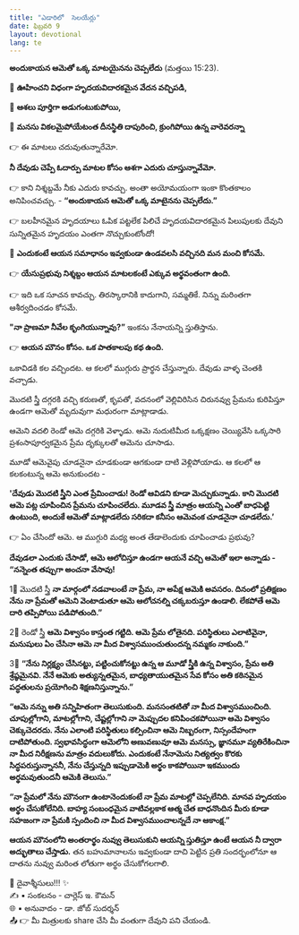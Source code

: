 ```yaml
---
title: "ఎడారిలో  సెలయేర్లు"
date: ఫిబ్రవరి 9
layout: devotional
lang: te
---
```



**అందుకాయన ఆమెతో ఒక్క మాటయైనను చెప్పలేదు**
(మత్తయి 15:23).

🔹 **ఊహించని విధంగా హృదయవిదారకమైన వేదన వచ్చిపడి,**

🔹 **ఆశలు పూర్తిగా అడుగంటుకుపోయి,**

🔹 **మనసు వికలమైపోయేటంత దీనస్థితి దాపురించి, క్రుంగిపోయి ఉన్న వారెవరన్నా**

👉 ఈ మాటలు చదువుతున్నారేమో. 

**నీ దేవుడు చెప్పే ఓదార్పు మాటల కోసం ఆశగా ఎదురు చూస్తున్నావేమో.**

👉 కాని నిశ్శబ్దమే నీకు ఎదురు కావచ్చు. అంతా అయోమయంగా ఇంకా కొంతకాలం అనిపించవచ్చు. - **“అందుకాయన ఆమెతో ఒక్క మాటైనను చెప్పలేదు.”**

👉 బలహీనమైన హృదయాలు ఓపిక పట్టలేక పిలిచే హృదయవిదారకమైన పిలుపులకు దేవుని సున్నితమైన హృదయం ఎంతగా నొచ్చుకుంటోందో! 

🔺 **ఎందుకంటే ఆయన సమాధానం ఇవ్వకుండా ఉండవలసి వచ్చినది మన మంచి కోసమే.**

👉 **యేసుప్రభువు నిశ్శబ్దం ఆయన మాటలకంటే ఎక్కువ అర్థవంతంగా ఉంది.**

👉 ఇది ఒక సూచన కావచ్చు. తిరస్కారానికి కాదుగాని, సమ్మతికే. నిన్ను మరింతగా ఆశీర్వదించడం కోసమే.

**"నా ప్రాణమా నీవేల కృంగియున్నావు?”**
 ఇంకను నేనాయన్ని స్తుతిస్తాను. 

👉 **ఆయన మౌనం కోసం. ఒక పాతకాలపు కథ ఉంది.**

 ఒకావిడకి కల వచ్చిందట. ఆ కలలో ముగ్గురు ప్రార్థన చేస్తున్నారు. దేవుడు వాళ్ళ చెంతకి వచ్చాడు.

మొదటి స్త్రీ దగ్గరకి వచ్చి కరుణతో, కృపతో, వదనంలో వెల్లివిరిసిన చిరునవ్వు ప్రేమను కురిపిస్తూ  ఉండగా ఆమెతో మృదువుగా మధురంగా మాట్లాడాడు. 

ఆమెని వదలి రెండో ఆమె దగ్గరికి వెళ్ళాడు. ఆమె నుదుటిమీద ఒక్కక్షణం  చెయ్యివేసి ఒక్కసారి ప్రశంసాపూర్వకమైన ప్రేమ దృక్కులతో ఆమెను చూసాడు.
 
మూడో ఆమెవైపు చూడనైనా చూడకుండా ఆగకుండా దాటి వెళ్లిపోయాడు. ఆ కలలో ఆ కలకంటున్న ఆమె అనుకుందట -

**'దేవుడు మొదటి స్త్రీని ఎంత ప్రేమించాడు! రెండో ఆవిడని కూడా మెచ్చుకున్నాడు. కాని మొదటి ఆమె పట్ల చూపించిన ప్రేమను చూపించలేదు. మూడవ స్త్రీ మాత్రం ఆయన్ని ఎంతో బాధపెట్టి ఉంటుంది, అందుకే ఆమెతో మాట్లాడలేదు సరికదా కనీసం ఆమెవంక చూడనైనా చూడలేదు.’**

👉 ఏం చేసిందో ఆమె. ఆ ముగ్గురి మధ్య అంత తేడాలెందుకు చూపించాడు ప్రభువు? 

**దేవుడలా ఎందుకు చేసాడో, ఆమె ఆలోచిస్తూ ఉండగా ఆయనే వచ్చి ఆమెతో ఇలా అన్నాడు - “నన్నెంత తప్పుగా అంచనా వేసావు!**

1⃣ మొదటి స్త్రీ **నా మార్గంలో నడవాలంటే నా ప్రేమ, నా అపేక్ష ఆమెకి అవసరం. దినంలో ప్రతిక్షణం నేను నా ప్రేమతో ఆమెని వెంటాడుతూ ఆమె ఆలోచనల్ని చక్కబరుస్తూ ఉండాలి. లేకపోతే ఆమె దారి తప్పిపోయి పడిపోతుంది.”**

2⃣ రెండో  స్త్రీ  **ఆమె విశ్వాసం కాస్తంత గట్టిది. ఆమె ప్రేమ లోతైనది. పరిస్థితులు ఎలాటివైనా, మనుషులు ఏం చేసినా ఆమె నా మీద విశ్వాసముంచుతుందన్న నమ్మకం నాకుంది.”**

3⃣ **“నేను నిర్లక్ష్యం చేసినట్టు, పట్టించుకోనట్టు ఉన్న ఆ మూడో స్త్రీకి ఉన్న విశ్వాసం, ప్రేమ అతి శ్రేష్ఠమైనవి. నేనే ఆమెకు అత్యున్నతమైన, బాధ్యతాయుతమైన సేవ కోసం అతి కఠినమైన పద్ధతులను ప్రయోగించి శిక్షణనిస్తున్నాను.”**

**“ఆమె నన్ను అతి సన్నిహితంగా తెలుసుకుంది. మనసంతటితో నా మీద విశ్వాసముంచింది. చూపుల్లోగాని, మాటల్లోగాని, చేష్టల్లోగాని నా మెప్పుదల కనిపించకపోయినా ఆమె విశ్వాసం చెక్కుచెదరదు. నేను ఎలాంటి పరిస్థితులు కల్పించినా ఆమె నిబ్బరంగా, నిస్సందేహంగా దాటిపోతుంది. స్వభావసిద్ధంగా ఆమెలోని అణువణువూ ఆమె మనస్సు, జ్ఞానమూ వ్యతిరేకించినా నా మీద నిరీక్షణను మాత్రం వదులుకోదు. ఎందుకంటే నేనామెను నిత్యత్వం కొరకు సిద్ధపరుస్తున్నాననీ, నేను చేస్తున్నది ఇప్పుడామెకి అర్థం కాకపోయినా ఇకముందు అర్థమవుతుందనీ ఆమెకి తెలుసు.”**

**“నా ప్రేమలో నేను మౌనంగా ఉంటానెందుకంటే నా ప్రేమ మాటల్లో చెప్పలేనిది. మానవ హృదయం అర్థం చేసుకోలేనిది. బాహ్య సంబంధమైన వాటివల్లకాక ఆత్మ చేత బాధనొందిన మీరు కూడా సహజంగా నా ప్రేమకి స్పందించి నా మీద విశ్వాసముంచాలన్నదే నా ఆకాంక్ష.”**

**ఆయన మౌనంలోని అంతరార్థం నువ్వు తెలుసుకుని ఆయన్ని స్తుతిస్తూ ఉంటే ఆయన నీ ద్వారా అద్భుతాలు చేస్తాడు.**
 తన బహుమానాలను ఇవ్వకుండా దాచి పెట్టిన ప్రతి సందర్భంలోనూ ఆ దాతను నువ్వు మరింత లోతుగా అర్థం చేసుకోగలగాలి.

<div class="blessing">🙏 <span class="bless-text">దైవాశ్శీసులు!!!</span> ✨</div>

<div class="credit">✍️ <span class="credit-text">▪ సంకలనం - చార్లెస్ ఇ. కౌమన్</span></div>
<div class="credit">🌐 <span class="credit-text">▪ అనువాదం - డా. జోబ్ సుదర్శన్</span></div>


<div class="share">📤 👉 <span class="share-text">మీ మిత్రులకు share చేసి మీ వంతుగా దేవుని పని చేయండి.</span></div>
